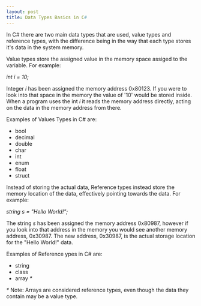 ```yaml
---
layout: post
title: Data Types Basics in C#
---
```


In C# there are two main data types that are used, value types and reference types, with the difference being in the way that each type stores it's data in the system memory.

Value types store the assigned value in the memory space assiged to the variable. For example:

_int i = 10;_


Integer _i_ has been assigned the memory address 0x80123.  If you were to look into that space in the memory the value of '10' would be stored inside.  When a program uses the int _i_ it reads the memory address directly, acting on the data in the memory address from there.

Examples of Values Types in C# are:
* bool
* decimal
* double
* char
* int
* enum
* float
* struct

Instead of storing the actual data, Reference types instead store the memory location of the data, effectively pointing towards the data.  For example:

_string s = "Hello World!";_


The string _s_ has been assigned the memory address 0x80987, however if you look into that address in the memory you would see another memory address, 0x30987.  The new address, 0x30987, is the actual storage location for the "Hello World!" data.

Examples of Reference ypes in C# are:
* string
* class
* array _*_

_*_ Note: Arrays are considered reference types, even though the data they contain may be a value type.
